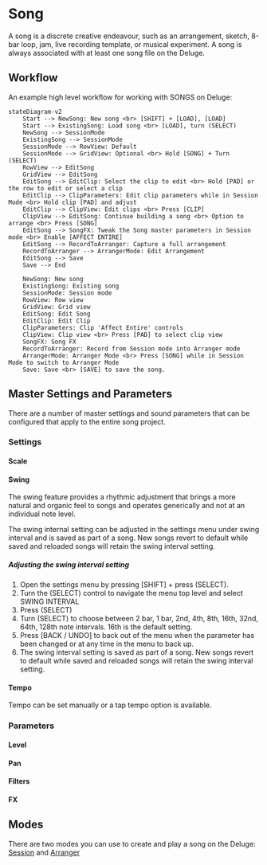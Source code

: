 # Song

A song is a discrete creative endeavour, such as an arrangement, sketch, 8-bar loop, jam, live recording template, or musical experiment. A song is always associated with at least one song file on the Deluge.

## Workflow

An example high level workflow for working with SONGS on Deluge:

``` mermaid
stateDiagram-v2
    Start --> NewSong: New song <br> [SHIFT] + [LOAD], [LOAD]
    Start --> ExistingSong: Load song <br> [LOAD], turn (SELECT)
    NewSong --> SessionMode
    ExistingSong --> SessionMode
    SessionMode --> RowView: Default
    SessionMode --> GridView: Optional <br> Hold [SONG] + Turn (SELECT)
    RowView --> EditSong
    GridView --> EditSong
    EditSong --> EditClip: Select the clip to edit <br> Hold [PAD] or the row to edit or select a clip
    EditClip --> ClipParameters: Edit clip parameters while in Session Mode <br> Hold clip [PAD] and adjust
    EditClip --> ClipView: Edit clips <br> Press [CLIP]
    ClipView --> EditSong: Continue building a song <br> Option to arrange <br> Press [SONG]
    EditSong --> SongFX: Tweak the Song master parameters in Session mode <br> Enable [AFFECT ENTIRE]
    EditSong --> RecordToArranger: Capture a full arrangement
    RecordToArranger --> ArrangerMode: Edit Arrangement
    EditSong --> Save
    Save --> End

    NewSong: New song
    ExistingSong: Existing song   
    SessionMode: Session mode   
    RowView: Row view
    GridView: Grid view  
    EditSong: Edit Song
    EditClip: Edit Clip
    ClipParameters: Clip 'Affect Entire' controls
    ClipView: Clip view <br> Press [PAD] to select clip view
    SongFX: Song FX
    RecordToArranger: Record from Session mode into Arranger mode
    ArrangerMode: Arranger Mode <br> Press [SONG] while in Session Mode to switch to Arranger Mode
    Save: Save <br> [SAVE] to save the song.
```

## Master Settings and Parameters

There are a number of master settings and sound parameters that can be configured that apply to the entire song project.

### Settings

#### Scale

#### Swing

The swing feature provides a rhythmic adjustment that brings a more natural and organic feel to songs and operates generically and not at an individual note level.

The swing internal setting can be adjusted in the settings menu under swing interval and is saved as part of a song. New songs revert to default while saved and reloaded songs will retain the swing interval setting.

##### Adjusting the swing interval setting

1. Open the settings menu by pressing [SHIFT] + press (SELECT).
2. Turn the (SELECT) control to navigate the menu top level and select SWING INTERVAL
3. Press (SELECT)
4. Turn (SELECT) to choose between 2 bar, 1 bar, 2nd, 4th, 8th, 16th, 32nd, 64th, 128th note intervals. 16th is the default setting.
5. Press [BACK / UNDO] to back out of the menu when the parameter has been changed or at any time in the menu to back up.
6. The swing interval setting is saved as part of a song. New songs revert to default while saved and reloaded songs will retain the swing interval setting.

#### Tempo

Tempo can be set manually or a tap tempo option is available.

### Parameters

#### Level
#### Pan
#### Filters
#### FX

## Modes

There are two modes you can use to create and play a song on the Deluge: [Session](./song-modes/session-mode.md) and [Arranger](./song-modes/arranger-mode.md)
